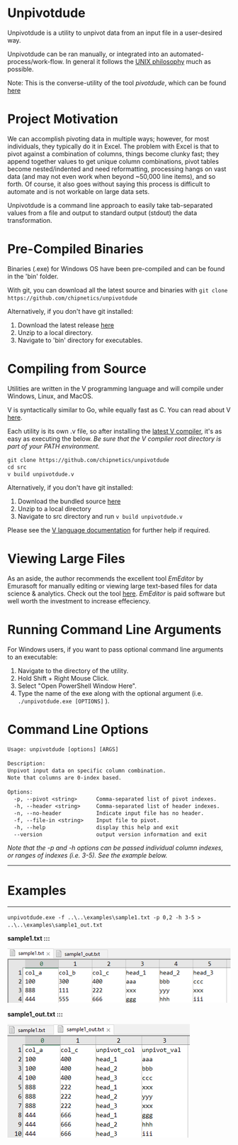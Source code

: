 # Unpivotdude

Unpivotdude is a utility to unpivot data from an input file in a user-desired way.

Unpivotdude can be ran manually, or integrated into an automated-process/work-flow.  In general it follows the [UNIX philosophy](https://en.wikipedia.org/wiki/Unix_philosophy) much as possible.

Note: This is the converse-utility of the tool *pivotdude*, which can be found [here](https://github.com/chipnetics/pivotdude)

# Project Motivation

We can accomplish pivoting data in multiple ways; however, for most individuals, they typically do it in Excel. The problem with Excel is that to pivot against a combination of columns, things become clunky fast; they append together values to get unique column combinations, pivot tables become nested/indented and need reformatting, processing hangs on vast data (and may not even work when beyond ~50,000 line items), and so forth. Of course, it also goes without saying this process is difficult to automate and is not workable on large data sets.

Unpivotdude is a command line approach to easily take tab-separated values from a file and output to standard output (stdout) the data transformation.

# Pre-Compiled Binaries

Binaries (.exe) for Windows OS have been pre-compiled and can be found in the 'bin' folder.

With git, you can download all the latest source and binaries with `git clone https://github.com/chipnetics/unpivotdude`

Alternatively, if you don't have git installed:

1. Download the latest release [here](https://github.com/chipnetics/unpivotdude/archive/refs/heads/main.zip)
2. Unzip to a local directory.
3. Navigate to 'bin' directory for executables.

# Compiling from Source

Utilities are written in the V programming language and will compile under Windows, Linux, and MacOS.

V is syntactically similar to Go, while equally fast as C.  You can read about V [here](https://vlang.io/).

Each utility is its own .v file, so after installing the [latest V compiler](https://github.com/vlang/v/releases/), it's as easy as executing the below.  _Be sure that the V compiler root directory is part of your PATH environment._

```
git clone https://github.com/chipnetics/unpivotdude
cd src
v build unpivotdude.v
```
Alternatively, if you don't have git installed:

1. Download the bundled source [here](https://github.com/chipnetics/unpivotdude/archive/refs/heads/main.zip)
2. Unzip to a local directory
3. Navigate to src directory and run `v build unpivotdude.v`

Please see the [V language documentation](https://github.com/vlang/v/blob/master/doc/docs.md) for further help if required.

# Viewing Large Files

As an aside, the author recommends the excellent tool _EmEditor_ by Emurasoft for manually editing or viewing large text-based files for data science & analytics. Check out the tool [here](https://www.emeditor.com/).  _EmEditor_ is paid software but well worth the investment to increase effeciency.

# Running Command Line Arguments

For Windows users, if you want to pass optional command line arguments to an executable:

1. Navigate to the directory of the utility.
2. Hold Shift + Right Mouse Click.
3. Select "Open PowerShell Window Here".
4. Type the name of the exe along with the optional argument (i.e. `./unpivotdude.exe [OPTIONS]` ).

# Command Line Options

```
Usage: unpivotdude [options] [ARGS]

Description:
Unpivot input data on specific column combination.
Note that columns are 0-index based.

Options:
  -p, --pivot <string>      Comma-separated list of pivot indexes.
  -h, --header <string>     Comma-separated list of header indexes.
  -n, --no-header           Indicate input file has no header.
  -f, --file-in <string>    Input file to pivot.
  -h, --help                display this help and exit
  --version                 output version information and exit
```

_Note that the -p and -h options can be passed individual column indexes, or ranges of indexes (i.e. 3-5). See the example below._

***

# Examples

----

`unpivotdude.exe -f ..\..\examples\sample1.txt -p 0,2 -h 3-5 > ..\..\examples\sample1_out.txt`

**sample1.txt :::**

![Example 1](img/sample1.png)

**sample1_out.txt :::**

![Example 1](img/sample1_out.png)